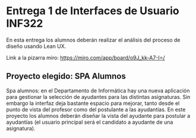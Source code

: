 # Entrega 1 de Interfaces de Usuario INF322

En esta entrega los alumnos deberán realizar el análisis del proceso de diseño usando Lean UX.

Link a la pizarra miro: https://miro.com/app/board/o9J_kk-A7-I=/

## Proyecto elegido: SPA Alumnos

Spa alumnos: en el Departamento de Informática hay una nueva aplicación para gestionar la selección de ayudantes para las distintas asignaturas. Sin embargo la interfaz deja bastante espacio para mejorar, tanto desde el punto de vista del profesor como del postulante a las ayudantías. En este proyecto los alumnos deberán diseñar la vista del ayudante para postular a ayudantías (el usuario principal será el candidato a ayudante de una asignatura).

